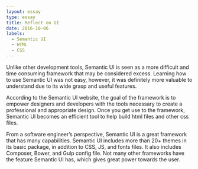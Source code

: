 ```yaml
---
layout: essay
type: essay
title: Reflect on UI
date: 2016-10-06
labels:
  - Semantic UI
  - HTML
  - CSS
---
```


Unlike other development tools, Semantic UI is seen as a more difficult and time consuming framework that may be considered excess. Learning how to use Semantic UI was not easy, however, it was definitely more valuable to understand due to its wide grasp and useful features. 

According to the Semantic UI website, the goal of the framework is to empower designers and developers with the tools necessary to create a professional and appropriate design. Once you get use to the framework, Semantic UI becomes an efficient tool to help build html files and other css files.

From a software engineer’s perspective, Semantic UI is a great framework that has many capabilities. Semantic UI includes more than 20+ themes in its basic package, in addition to CSS, JS, and fonts files. It also includes Composer, Bower, and Gulp config file. Not many other frameworks have the feature Semantic UI has, which gives great power towards the user. 

